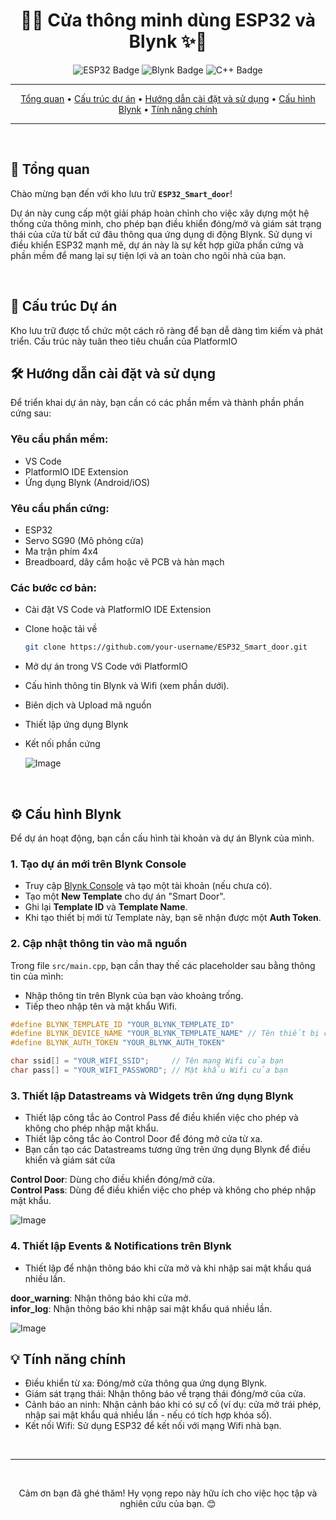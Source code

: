 <div align="center">
  <h1>🚪✨ Cửa thông minh dùng ESP32 và Blynk ✨🚪</h1>
  <p>
    <img src="https://img.shields.io/badge/Vi%20%C4%91i%E1%BB%83u%20khi%E1%BB%83n-ESP32-blueviolet?style=for-the-badge&logo=espressif&logoColor=white" alt="ESP32 Badge">
    <img src="https://img.shields.io/badge/N%E1%BB%81n%20t%E1%BA%A3ng-Blynk-brightgreen?style=for-the-badge&logo=blynk&logoColor=white" alt="Blynk Badge">
    <img src="https://img.shields.io/badge/Ng%C3%B4n%20ng%E1%BB%AF-C%2B%2B-blue?style=for-the-badge&logo=c%2B%2B&logoColor=white" alt="C++ Badge">
  </p>

  ---

  <p>
    <a href="#🚀-tổng-quan">Tổng quan</a> •
    <a href="#📁-cấu-trúc-dự-án">Cấu trúc dự án</a> •
    <a href="#🛠️-hướng-dẫn-cài-đặt-và-sử-dụng">Hướng dẫn cài đặt và sử dụng</a> •
    <a href="#⚙️-cấu-hình-blynk">Cấu hình Blynk</a> •
    <a href="#💡-tính-năng-chính">Tính năng chính</a>
  </p>

  ---
</div>

<br>

## 🚀 Tổng quan

Chào mừng bạn đến với kho lưu trữ **`ESP32_Smart_door`**!

Dự án này cung cấp một giải pháp hoàn chỉnh cho việc xây dựng một hệ thống cửa thông minh, cho phép bạn điều khiển đóng/mở và giám sát trạng thái của cửa từ bất cứ đâu thông qua ứng dụng di động Blynk. Sử dụng vi điều khiển ESP32 mạnh mẽ, dự án này là sự kết hợp giữa phần cứng và phần mềm để mang lại sự tiện lợi và an toàn cho ngôi nhà của bạn.

<br>

## 📁 Cấu trúc Dự án

Kho lưu trữ được tổ chức một cách rõ ràng để bạn dễ dàng tìm kiếm và phát triển. Cấu trúc này tuân theo tiêu chuẩn của PlatformIO
<br>

## 🛠️ Hướng dẫn cài đặt và sử dụng

Để triển khai dự án này, bạn cần có các phần mềm và thành phần phần cứng sau:

### Yêu cầu phần mềm:
* VS Code
* PlatformIO IDE Extension
* Ứng dụng Blynk (Android/iOS)

### Yêu cầu phần cứng:
* ESP32
* Servo SG90 (Mô phỏng cửa)
* Ma trận phím 4x4
* Breadboard, dây cắm hoặc vẽ PCB và hàn mạch

### Các bước cơ bản:

* Cài đặt VS Code và PlatformIO IDE Extension
* Clone hoặc tải về
    ```bash
    git clone https://github.com/your-username/ESP32_Smart_door.git
    ```
* Mở dự án trong VS Code với PlatformIO
* Cấu hình thông tin Blynk và Wifi (xem phần dưới).
* Biên dịch và Upload mã nguồn
* Thiết lập ứng dụng Blynk
* Kết nối phần cứng

   ![Image](https://github.com/user-attachments/assets/11b66dff-b35e-4c9a-ab23-a85c969d9280)
<br>

## ⚙️ Cấu hình Blynk

Để dự án hoạt động, bạn cần cấu hình tài khoản và dự án Blynk của mình.

### 1. Tạo dự án mới trên Blynk Console
* Truy cập [Blynk Console](https://blynk.cloud/) và tạo một tài khoản (nếu chưa có).
* Tạo một **New Template** cho dự án "Smart Door".
* Ghi lại **Template ID** và **Template Name**.
* Khi tạo thiết bị mới từ Template này, bạn sẽ nhận được một **Auth Token**.

### 2. Cập nhật thông tin vào mã nguồn
Trong file `src/main.cpp`, bạn cần thay thế các placeholder sau bằng thông tin của mình:
* Nhập thông tin trên Blynk của bạn vào khoảng trống.
* Tiếp theo nhập tên và mật khẩu Wifi.
```cpp
#define BLYNK_TEMPLATE_ID "YOUR_BLYNK_TEMPLATE_ID"
#define BLYNK_DEVICE_NAME "YOUR_BLYNK_TEMPLATE_NAME" // Tên thiết bị của bạn
#define BLYNK_AUTH_TOKEN "YOUR_BLYNK_AUTH_TOKEN"

char ssid[] = "YOUR_WIFI_SSID";     // Tên mạng Wifi của bạn
char pass[] = "YOUR_WIFI_PASSWORD"; // Mật khẩu Wifi của bạn
```

### 3. Thiết lập Datastreams và Widgets trên ứng dụng Blynk
* Thiết lập công tắc ảo Control Pass để điều khiển việc cho phép và không cho phép nhập mật khẩu.
* Thiết lập công tắc ảo Control Door để đóng mở cửa từ xa.
* Bạn cần tạo các Datastreams tương ứng trên ứng dụng Blynk để điều khiển và giám sát cửa

**Control Door**: Dùng cho điều khiển đóng/mở cửa.  
**Control Pass**: Dùng để điều khiển việc cho phép và không cho phép nhập mật khẩu.

![Image](https://github.com/user-attachments/assets/fcbd7521-018a-412e-ab2a-13345259e6de)

### 4. Thiết lập Events & Notifications trên Blynk
* Thiết lập để nhận thông báo khi cửa mở và khi nhập sai mật khẩu quá nhiều lần.
  
**door_warning**: Nhận thông báo khi cửa mở.  
**infor_log**: Nhận thông báo khi nhập sai mật khẩu quá nhiều lần.

![Image](https://github.com/user-attachments/assets/4ab1b57e-5ace-4121-b9c9-64a33b7e6cba)
<br>

## 💡 Tính năng chính
* Điều khiển từ xa: Đóng/mở cửa thông qua ứng dụng Blynk.
* Giám sát trạng thái: Nhận thông báo về trạng thái đóng/mở của cửa.
* Cảnh báo an ninh: Nhận cảnh báo khi có sự cố (ví dụ: cửa mở trái phép, nhập sai mật khẩu quá nhiều lần - nếu có tích hợp khóa số).
* Kết nối Wifi: Sử dụng ESP32 để kết nối với mạng Wifi nhà bạn.
<br>

---

<div align="center">
  <br>
  <p>Cảm ơn bạn đã ghé thăm! Hy vọng repo này hữu ích cho việc học tập và nghiên cứu của bạn. 😊</p>
  </div>
